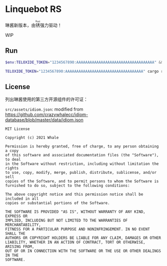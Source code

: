 # Linquebot RS

琳酱新版本，由<ruby>锈<rt>Rust</rt></ruby>强力驱动！

WIP

## Run

```powershell
$env:TELOXIDE_TOKEN="1234567890:AAAAAAAAAAAAAAAAAAAAAAAAAAAAAAAAAAA" && cargo run
```

```bash
TELOXIDE_TOKEN="1234567890:AAAAAAAAAAAAAAAAAAAAAAAAAAAAAAAAAAA" cargo run
```

## License

列出琳酱使用的第三方开源组件的许可证：

`src/assets/idiom.json`: modified from https://github.com/crazywhalecc/idiom-database/blob/master/data/idiom.json

```
MIT License

Copyright (c) 2021 Whale

Permission is hereby granted, free of charge, to any person obtaining a copy
of this software and associated documentation files (the "Software"), to deal
in the Software without restriction, including without limitation the rights
to use, copy, modify, merge, publish, distribute, sublicense, and/or sell
copies of the Software, and to permit persons to whom the Software is
furnished to do so, subject to the following conditions:

The above copyright notice and this permission notice shall be included in all
copies or substantial portions of the Software.

THE SOFTWARE IS PROVIDED "AS IS", WITHOUT WARRANTY OF ANY KIND, EXPRESS OR
IMPLIED, INCLUDING BUT NOT LIMITED TO THE WARRANTIES OF MERCHANTABILITY,
FITNESS FOR A PARTICULAR PURPOSE AND NONINFRINGEMENT. IN NO EVENT SHALL THE
AUTHORS OR COPYRIGHT HOLDERS BE LIABLE FOR ANY CLAIM, DAMAGES OR OTHER
LIABILITY, WHETHER IN AN ACTION OF CONTRACT, TORT OR OTHERWISE, ARISING FROM,
OUT OF OR IN CONNECTION WITH THE SOFTWARE OR THE USE OR OTHER DEALINGS IN THE
SOFTWARE.
```
